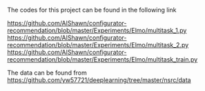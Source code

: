 The codes for this project can be found in the following link

https://github.com/AlShawn/configurator-recommendation/blob/master/Experiments/Elmo/multitask_1.py
https://github.com/AlShawn/configurator-recommendation/blob/master/Experiments/Elmo/multitask_2.py
https://github.com/AlShawn/configurator-recommendation/blob/master/Experiments/Elmo/multitask_train.py

The data can be found from 
https://github.com/yw57721/deeplearning/tree/master/nsrc/data
